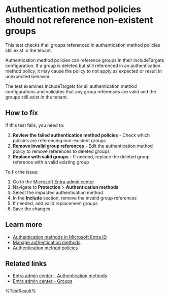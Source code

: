 # Authentication method policies should not reference non-existent groups

This test checks if all groups referenced in authentication method policies still exist in the tenant.

Authentication method policies can reference groups in their includeTargets configuration. If a group is deleted but still referenced in an authentication method policy, it may cause the policy to not apply as expected or result in unexpected behavior.

The test examines includeTargets for all authentication method configurations and validates that any group references are valid and the groups still exist in the tenant.

## How to fix

If this test fails, you need to:

1. **Review the failed authentication method policies** - Check which policies are referencing non-existent groups
2. **Remove invalid group references** - Edit the authentication method policy to remove references to deleted groups
3. **Replace with valid groups** - If needed, replace the deleted group reference with a valid existing group

To fix the issue:

1. Go to the [Microsoft Entra admin center](https://entra.microsoft.com)
2. Navigate to **Protection** > **Authentication methods**
3. Select the impacted authentication method
4. In the **Include** section, remove the invalid group references
5. If needed, add valid replacement groups
6. Save the changes

## Learn more

- [Authentication methods in Microsoft Entra ID](https://learn.microsoft.com/entra/identity/authentication/concept-authentication-methods)
- [Manage authentication methods](https://learn.microsoft.com/entra/identity/authentication/concept-authentication-methods-manage)
- [Authentication method policies](https://learn.microsoft.com/entra/identity/authentication/concept-authentication-methods-activities)

## Related links

- [Entra admin center - Authentication methods](https://entra.microsoft.com/#view/Microsoft_AAD_IAM/AuthenticationMethodsMenuBlade/~/AdminAuthMethods/fromNav/Identity)
- [Entra admin center - Groups](https://entra.microsoft.com/#view/Microsoft_AAD_IAM/GroupsManagementMenuBlade/~/AllGroups/menuId/AllGroups)

<!--- Results --->
%TestResult%
